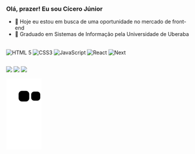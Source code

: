### Olá, prazer! Eu sou Cícero Júnior

- 🔭 Hoje eu estou em busca de uma oportunidade no mercado de front-end
- 🌱 Graduado em Sistemas de Informação pela Universidade de Uberaba

<!--
<div>
  <a href="https://github.com/cicerojunnior">
  <img height="160em" src="https://github-readme-stats.vercel.app/api?username=cicerojunnior&show_icons=true&theme=dracula&include_all_commits=true" >
  <img height="160em" src="https://github-readme-stats.vercel.app/api/top-langs/?username=cicerojunnior&layout=compact&langs_count=10&theme=dracula" >
</div>
-->

<div style="display: inline-block"><br>
  <img align= "center" alt="HTML 5" width="30" height="30" src="https://cdn.jsdelivr.net/gh/devicons/devicon/icons/html5/html5-original.svg" >
  <img align= "center" alt="CSS3" width="30" height="30" src="https://cdn.jsdelivr.net/gh/devicons/devicon/icons/css3/css3-original.svg" >
  <img align= "center" alt="JavaScript" width="30" height="30" src="https://cdn.jsdelivr.net/gh/devicons/devicon/icons/javascript/javascript-plain.svg" >
  <img align= "center" alt="React" width="30" height="30" src="https://cdn.jsdelivr.net/gh/devicons/devicon/icons/react/react-original.svg" >
  <img align= "center" alt="Next" width="30" height="30" src="https://static-00.iconduck.com/assets.00/nextjs-icon-512x512-11yvtwzn.png" >
</div>
  
##

<div>
  <a href="https://www.linkedin.com/in/cicerojunnior" target="_blank"><img src="https://img.shields.io/badge/LinkedIn-0077B5?style=for-the-badge&logo=linkedin&logoColor=white" target="_blank"></a>
  <a href="https://www.instagram.com/junniorsylva/" target="_blank"><img src="https://img.shields.io/badge/Instagram-E4405F?style=for-the-badge&logo=instagram&logoColor=white" target="_blank"></a>
  <a href="https://wa.me/qr/LR2LYIBNWC52M1" target="_blank"><img src="https://img.shields.io/badge/WhatsApp-25D366?style=for-the-badge&logo=whatsapp&logoColor=white" target="_blank"></a>
</div>
  
![snake gif](https://github.com/cicerojunnior/cicerojunnior/blob/output/github-contribution-grid-snake.svg)
  
